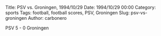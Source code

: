 Title: PSV vs. Groningen, 1994/10/29
Date: 1994/10/29 00:00
Category: sports
Tags: football, football scores, PSV, Groningen
Slug: psv-vs-groningen
Author: carbonero


PSV 5 - 0 Groningen
